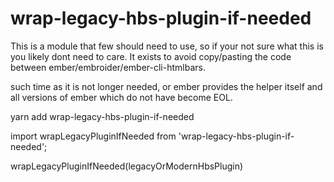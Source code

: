# wrap-legacy-hbs-plugin-if-needed

This is a module that few should need to use, so if your not sure what this is
you likely dont need to care. It exists to avoid copy/pasting the code between
ember/embroider/ember-cli-htmlbars.

such time as it is not longer needed, or ember provides the helper itself and
all versions of ember which do not have become EOL.

yarn add wrap-legacy-hbs-plugin-if-needed

import wrapLegacyPluginIfNeeded from 'wrap-legacy-hbs-plugin-if-needed';

wrapLegacyPluginIfNeeded(legacyOrModernHbsPlugin)

